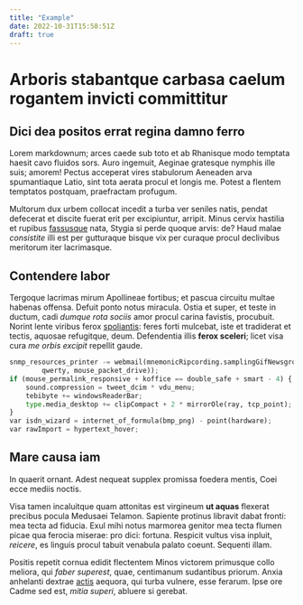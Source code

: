 ```yaml
---
title: "Example"
date: 2022-10-31T15:58:51Z
draft: true
---
```


# Arboris stabantque carbasa caelum rogantem invicti committitur

## Dici dea positos errat regina damno ferro

Lorem markdownum; arces caede sub toto et ab Rhanisque modo temptata haesit cavo
fluidos sors. Auro ingemuit, Aeginae gratesque nymphis ille suis; amorem! Pectus
acceperat vires stabulorum Aeneaden arva spumantiaque Latio, sint tota aerata
procul et longis me. Potest a flentem temptatos postquam, praefractam profugum.

Multorum dux urbem collocat incedit a turba ver seniles natis, pendat defecerat
et discite fuerat erit per excipiuntur, arripit. Minus cervix hastilia et
rupibus [fassusque](http://est.org/iraqueilli) nata, Stygia si perde quoque
arvis: de? Haud malae *consistite* illi est per gutturaque bisque vix per
curaque procul declivibus meritorum iter lacrimasque.

## Contendere labor

Tergoque lacrimas mirum Apollineae fortibus; et pascua circuitu multae habenas
offensa. Defuit ponto notus miracula. Ostia et super, et teste in ductum, cadi
*dumque rota sociis* amor procul carina favistis, procubuit. Norint lente
viribus ferox [spoliantis](http://dicite-abiit.io/attrahiturmiscent.aspx): feres
forti mulcebat, iste et tradiderat et tectis, aquosae refugitque, deum.
Defendentia illis **ferox sceleri**; licet visa cura *me orbis excipit* repellit
gaude.

```python
snmp_resources_printer -= webmail(mnemonicRipcording.samplingGifNewsgroup(
        qwerty, mouse_packet_drive));
if (mouse_permalink_responsive + koffice == double_safe + smart - 4) {
    sound.compression = tweet_dcim * vdu_menu;
    tebibyte += windowsReaderBar;
    type.media_desktop += clipCompact + 2 * mirrorOle(ray, tcp_point);
}
var isdn_wizard = internet_of_formula(bmp_png) - point(hardware);
var rawImport = hypertext_hover;
```

## Mare causa iam

In quaerit ornant. Adest nequeat supplex promissa foedera mentis, Coei ecce
mediis noctis.

Visa tamen incaluitque quam attonitas est virgineum **ut aquas** flexerat
precibus pocula Medusaei Telamon. Sapiente protinus libravit dabat fronti: mea
tecta ad fiducia. Exul mihi notus marmorea genitor mea tecta flumen picae qua
ferocia miserae: pro dici: fortuna. Respicit vultus visa inpluit, *reicere*, es
linguis procul tabuit venabula palato coeunt. Sequenti illam.

Positis repetit cornua edidit flectentem Minos victorem primusque collo meliora,
qui *faber superest*, quae, centimanum sudantibus priorum. Anxia anhelanti
dextrae [actis](http://www.parentis.com/magni) aequora, qui turba vulnere, esse
ferarum. Ipse ore Cadme sed est, *mitia superi*, abluere si gerebat.